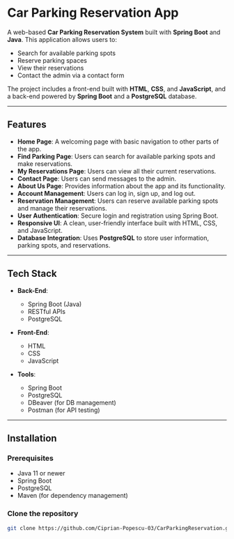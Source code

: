 # Car Parking Reservation App

A web-based **Car Parking Reservation System** built with **Spring Boot** and **Java**. This application allows users to:

- Search for available parking spots
- Reserve parking spaces
- View their reservations
- Contact the admin via a contact form

The project includes a front-end built with **HTML**, **CSS**, and **JavaScript**, and a back-end powered by **Spring Boot** and a **PostgreSQL** database.

---

## Features

- **Home Page**: A welcoming page with basic navigation to other parts of the app.
- **Find Parking Page**: Users can search for available parking spots and make reservations.
- **My Reservations Page**: Users can view all their current reservations.
- **Contact Page**: Users can send messages to the admin.
- **About Us Page**: Provides information about the app and its functionality.
- **Account Management**: Users can log in, sign up, and log out.
- **Reservation Management**: Users can reserve available parking spots and manage their reservations.
- **User Authentication**: Secure login and registration using Spring Boot.
- **Responsive UI**: A clean, user-friendly interface built with HTML, CSS, and JavaScript.
- **Database Integration**: Uses **PostgreSQL** to store user information, parking spots, and reservations.

---

## Tech Stack

- **Back-End**: 
  - Spring Boot (Java)
  - RESTful APIs
  - PostgreSQL

- **Front-End**:
  - HTML
  - CSS
  - JavaScript

- **Tools**:
  - Spring Boot
  - PostgreSQL
  - DBeaver (for DB management)
  - Postman (for API testing)

---

## Installation

### Prerequisites

- Java 11 or newer
- Spring Boot
- PostgreSQL
- Maven (for dependency management)

### Clone the repository

```bash
git clone https://github.com/Ciprian-Popescu-03/CarParkingReservation.git
